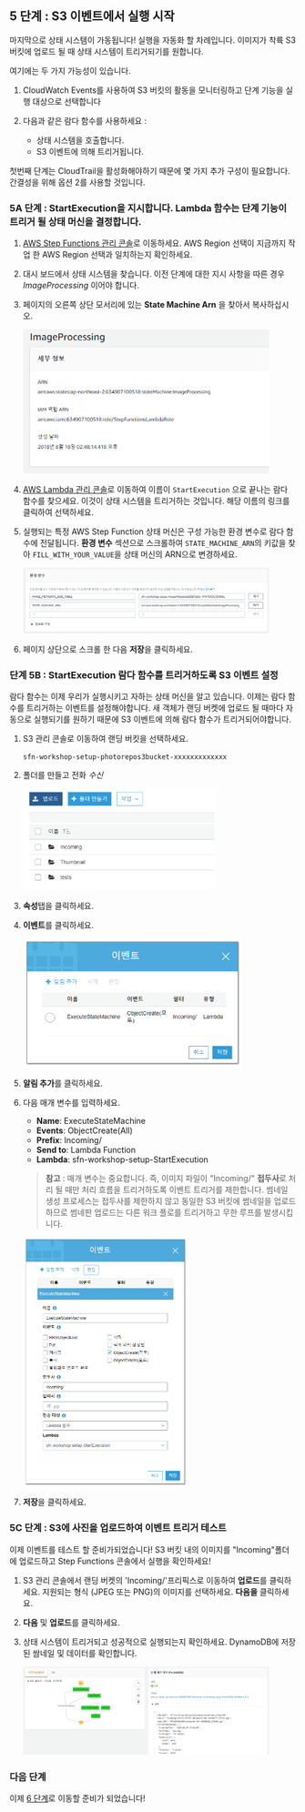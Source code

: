 ## 5 단계 : S3 이벤트에서 실행 시작

마지막으로 상태 시스템이 가동됩니다! 실행을 자동화 할 차례입니다.
이미지가 착륙 S3 버킷에 업로드 될 때 상태 시스템이 트리거되기를 원합니다.

여기에는 두 가지 가능성이 있습니다.

1. CloudWatch Events를 사용하여 S3 버킷의 활동을 모니터링하고 단계 기능을 실행 대상으로 선택합니다

1. 다음과 같은 람다 함수를 사용하세요 :
	- 상태 시스템을 호출합니다.
	- S3 이벤트에 의해 트리거됩니다.

첫번째 단계는 CloudTrail을 활성화해야하기 때문에 몇 가지 추가 구성이 필요합니다. 간결성을 위해 옵션 2를 사용할 것입니다.

### 5A 단계 : StartExecution을 지시합니다. Lambda 함수는 단계 기능이 트리거 될 상태 머신을 결정합니다.

1. [AWS Step Functions 관리 콘솔](http://console.aws.amazon.com/states/home)로 이동하세요. AWS Region 선택이 지금까지 작업 한 AWS Region 선택과 일치하는지 확인하세요.

1. 대시 보드에서 상태 시스템을 찾습니다. 이전 단계에 대한 지시 사항을 따른 경우 *ImageProcessing* 이어야 합니다.

1. 페이지의 오른쪽 상단 모서리에 있는 **State Machine Arn** 을 찾아서 복사하십시오.

	<img src="images/5a-state-machine-arn-newer.png" width="90%">

1. [AWS Lambda 관리 콘솔](https://console.aws.amazon.com/lambda/home)로 이동하여 이름이 `StartExecution` 으로 끝나는 람다 함수를 찾으세요. 이것이 상태 시스템을 트리거하는 것입니다. 해당 이름의 링크를 클릭하여 선택하세요.

1. 실행되는 특정 AWS Step Function 상태 머신은 구성 가능한 환경 변수로 람다 함수에 전달됩니다. **환경 변수** 섹션으로 스크롤하여 `STATE_MACHINE_ARN`의 키값을 찾아 `FILL_WITH_YOUR_VALUE`을 상태 머신의 ARN으로 변경하세요.

	<img src="images/5a-enviroment-variables.png" width="90%">

1. 페이지 상단으로 스크롤 한 다음 **저장**을 클릭하세요.

### 단계 5B : StartExecution 람다 함수를 트리거하도록 S3 이벤트 설정

람다 함수는 이제 우리가 실행시키고 자하는 상태 머신을 알고 있습니다. 이제는 람다 함수를 트리거하는 이벤트를 설정해야합니다. 새 객체가 랜딩 버켓에 업로드 될 때마다 자동으로 실행되기를 원하기 때문에 S3 이벤트에 의해 람다 함수가 트리거되어야합니다.

1. S3 관리 콘솔로 이동하여 랜딩 버킷을 선택하세요.

	```
	sfn-workshop-setup-photorepos3bucket-xxxxxxxxxxxxx
	```

1. 폴더를 만들고 전화 *수신*

	<img src="images/5b-s3-incoming-folder.png" width="70%">

1. **속성**탭을 클릭하세요.

1. **이벤트**를 클릭하세요.

	<img src="images/5b-s3-events.png" width="80%">

1. **알림 추가**를 클릭하세요.

1. 다음 매개 변수를 입력하세요.
	- **Name**: ExecuteStateMachine
	- **Events**: ObjectCreate(All)
	- **Prefix**: Incoming/
	- **Send to**: Lambda Function
	- **Lambda**: sfn-workshop-setup-StartExecution

	>**참고** : 매개 변수는 중요합니다. 즉, 이미지 파일이 "Incoming/" **접두사**로 처리 될 때만 처리 흐름을 트리거하도록 이벤트 트리거를 제한합니다. 썸네일 생성 프로세스는 접두사를 제한하지 않고 동일한 S3 버킷에 썸네일을 업로드하므로 썸네판 업로드는 다른 워크 플로를 트리거하고 무한 루프를 발생시킵니다.

	<img src="images/5b-s3-event-configuration.png" width="60%">
	
1. **저장**을 클릭하세요.

### 5C 단계 : S3에 사진을 업로드하여 이벤트 트리거 테스트

이제 이벤트를 테스트 할 준비가되었습니다! S3 버킷 내의 이미지를 "Incoming"폴더에 업로드하고 Step Functions 콘솔에서 실행을 확인하세요!

1. S3 관리 콘솔에서 랜딩 버켓의 'Incoming/'프리픽스로 이동하여 **업로드**를 클릭하세요. 지원되는 형식 (JPEG 또는 PNG)의 이미지를 선택하세요. **다음을** 클릭하세요.

1. **다음** 및 **업로드**를 클릭하세요.

1. 상태 시스템이 트리거되고 성공적으로 실행되는지 확인하세요. DynamoDB에 저장된 쌈네일 및 데이터를 확인합니다.

	<img src="images/5c-state-machine-execution.png" width="90%">


### 다음 단계
이제 [6 단계](step-6.md)로 이동할 준비가 되었습니다!


